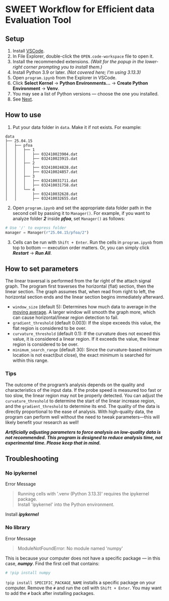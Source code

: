 # SWEET Workflow for Efficient data Evaluation Tool

## Setup

1. Install [VSCode](https://code.visualstudio.com/).
2. In File Explorer, double-click the `OPEN.code-workspace` file to open it.
3. Install the recommended extensions.
   *(Wait for the popup in the lower-right corner prompting you to install them.)*
4. Install Python 3.9 or later. *(Not covered here; I'm using 3.13.3)*
5. Open `program.ipynb` from the Explorer in VSCode.
6. Click **Select Kernel** → **Python Environments...** → **Create Python Environment** → **Venv**.
7. You may see a list of Python versions — choose the one you installed.
8. See [Next](#how-to-use).

## How to use

1. Put your data folder in `data`. Make it if not exists. For example:
```
data
├── 25.04.15
│   ├── pfoa
│   │   ├── 1
│   │   │   ├── 032410023904.dat
│   │   │   ├── 032410023915.dat
│   │   ├── 2
│   │   │   ├── 032410024828.dat
│   │   │   ├── 032410024857.dat
│   │   ├── 3
│   │   │   ├── 032410031711.dat
│   │   │   ├── 032410031758.dat
│   │   └── 4
│   │       ├── 032410032628.dat
│   │       ├── 032410032655.dat
```
2. Open `program.ipynb` and set the appropriate data folder path in the second cell by passing it to `Manager()`. For example, if you want to analyze folder ***2*** inside ***pfoa***, set `Manager()` as follows:
```python
# Use '/' to express folder
manager = Manager(r"25.04.15/pfoa/2")
```

3. Cells can be run with `Shift + Enter`. Run the cells in `program.ipynb` from top to bottom — execution order matters. Or, you can simply click ***Restart*** -> ***Run All***.


## How to set parameters
The linear traversal is performed from the far right of the attach signal graph. The program first traverses the horizontal (flat) section, then the linear section. The graph assumes that, when read from right to left, the horizontal section ends and the linear section begins immediately afterward.

+ `window_size` (default 5): Determines how much data to average in the [moving average](https://en.wikipedia.org/wiki/Moving_average). A larger window will smooth the graph more, which can cause horizontal/linear region detection to fail.
+ `gradient_threshold` (default 0.003): If the slope exceeds this value, the flat region is considered to be over.
+ `curvature_threshold` (default 0.1): If the curvature does not exceed this value, it is considered a linear region. If it exceeds the value, the linear region is considered to be over.
+ `minimum_search_range` (default 30): Since the curvature-based minimum location is not exact(but close), the exact minimum is searched for within this range.

### Tips

The outcome of the program’s analysis depends on the quality and characteristics of the input data. If the probe speed is measured too fast or too slow, the linear region may not be properly detected. You can adjust the `curvature_threshold` to determine the start of the linear increase region, and the `gradient_threshold` to determine its end. The quality of the data is directly proportional to the ease of analysis. With high-quality data, the program can perform well without the need to tweak parameters—this will likely benefit your research as well!

***Artificially adjusting parameters to force analysis on low-quality data is not recommended. This program is designed to reduce analysis time, not experimental time. Please keep that in mind.***


## Troubleshooting
### No ipykernel
Error Message
> Running cells with '.venv (Python 3.13.3)' requires the ipykernel package.\
> Install 'ipykernel' into the Python environment.

Install ***ipykernel***
### No library
Error Message
> ModuleNotFoundError: No module named 'numpy'

This is because your computer does not have a specific package — in this case, ***numpy***. Find the first cell that contains:
```python
# !pip install numpy
```
`!pip install SPECIFIC_PACKAGE_NAME` installs a specific package on your computer. Remove the `#` and run the cell with `Shift + Enter`. You may want to add the `#` back after installing packages.
